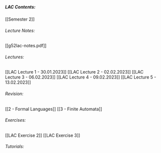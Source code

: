 ##### LAC Contents:
 [[Semester 2]]
 
###### Lecture Notes:
 [[g52lac-notes.pdf]]
 
###### Lectures:
 [[LAC Lecture 1 - 30.01.2023]]
 [[LAC Lecture 2 - 02.02.2023]]
 [[LAC Lecture 3 - 06.02.2023]]
 [[LAC Lecture 4 - 09.02.2023]]
 [[LAC Lecture 5 - 13.02.2023]]
###### Revision:
[[2 - Formal Languages]]
[[3 - Finite Automata]]

###### Exercises:
[[LAC Exercise 2]]
[[LAC Exercise 3]]

###### Tutorials:


